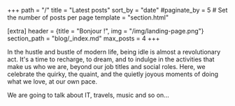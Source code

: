 +++
path = "/"
title = "Latest posts"
sort_by = "date"
#paginate_by = 5 # Set the number of posts per page
template = "section.html"

[extra]
header = {title = "Bonjour !", img = "/img/landing-page.png"}
section_path = "blog/_index.md"
max_posts = 4
+++

In the hustle and bustle of modern life, 
being idle is almost a revolutionary act. It's a time to recharge, 
to dream, and to indulge in the activities that make us who we are, 
beyond our job titles and social roles. Here, we celebrate the quirky, 
the quaint, and the quietly joyous moments of doing what we love, 
at our own pace.

We are going to talk about IT, travels, music and so on...
